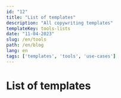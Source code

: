 ```yaml
---
id: "12"
title: "List of templates"
description: "All copywriting templates"
templateKey: tools-lists
date: "11-04-2023"
slug: /en/tools
path: /en/blog
lang: en
tags: ['templates', 'tools', 'use-cases']
---
```

# List of templates